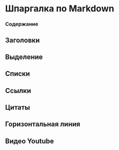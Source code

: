 # Шпаргалка по Markdown

### Содержание

## Заголовки

## Выделение

## Списки

## Ссылки

## Цитаты

## Горизонтальная линия

## Видео Youtube